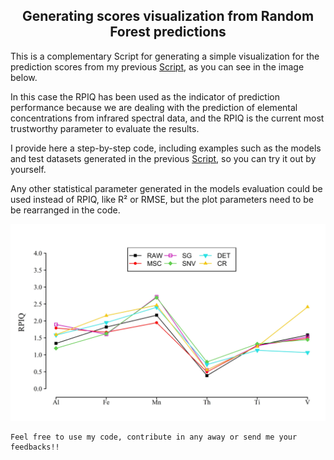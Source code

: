 <h2 align="center">Generating scores visualization from Random Forest predictions</h1>

This is a complementary Script for generating a simple visualization for the prediction scores from my previous [Script](https://github.com/angelomaia/NIR_RF_Prediction_R), as you can see in the image below.

In this case the RPIQ has been used as the indicator of prediction performance because we are dealing with the prediction of elemental concentrations from infrared spectral data, and the RPIQ is the current most trustworthy parameter to evaluate the results.

I provide here a step-by-step code, including examples such as the models and test datasets generated in the previous [Script](https://github.com/angelomaia/NIR_RF_Prediction_R), so you can try it out by yourself.

Any other statistical parameter generated in the models evaluation could be used instead of RPIQ, like R² or RMSE, but the plot parameters need to be be rearranged in the code.

![alt text](https://github.com/angelomaia/Pred_Scores_Visualization_R/blob/master/RPIQ_scores.jpeg)

```
Feel free to use my code, contribute in any away or send me your feedbacks!!
```
